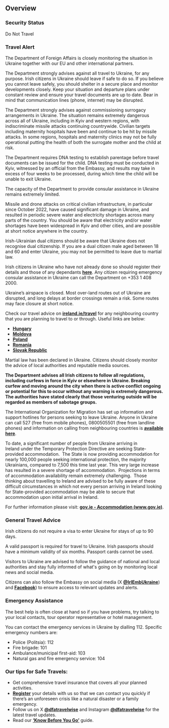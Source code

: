 ## Overview

### **Security Status**

Do Not Travel

### **Travel Alert**

The Department of Foreign Affairs is closely monitoring the situation in Ukraine together with our EU and other international partners.

The Department strongly advises against all travel to Ukraine, for any purpose. Irish citizens in Ukraine should leave if safe to do so. If you believe you cannot leave safely, you should shelter in a secure place and monitor developments closely. Keep your situation and departure plans under constant review and ensure your travel documents are up to date. Bear in mind that communication lines (phone, internet) may be disrupted.

The Department strongly advises against commissioning surrogacy arrangements in Ukraine. The situation remains extremely dangerous across all of Ukraine, including in Kyiv and western regions, with indiscriminate missile attacks continuing countrywide. Civilian targets including maternity hospitals have been and continue to be hit by missile attacks. In some regions, hospitals and maternity clinics may not be fully operational putting the health of both the surrogate mother and the child at risk.

The Department requires DNA testing to establish parentage before travel documents can be issued for the child. DNA testing must be conducted in Kyiv, witnessed by an official from the Embassy, and results may take in excess of four weeks to be processed, during which time the child will be unable to exit Ukraine.

The capacity of the Department to provide consular assistance in Ukraine remains extremely limited.

Missile and drone attacks on critical civilian infrastructure, in particular since October 2022, have caused significant damage in Ukraine, and resulted in periodic severe water and electricity shortages across many parts of the country. You should be aware that electricity and/or water shortages have been widespread in Kyiv and other cities, and are possible at short notice anywhere in the country.

Irish-Ukrainian dual citizens should be aware that Ukraine does not recognise dual citizenship. If you are a dual citizen male aged between 18 and 60 and enter Ukraine, you may not be permitted to leave due to martial law.

Irish citizens in Ukraine who have not already done so should register their details and those of any dependants [**here**](/en/dfa/overseas-travel/citizens-registration/). Any citizen requiring emergency consular assistance in Ukraine can call the Department on +353 1 408 2000.

Ukraine’s airspace is closed. Most over-land routes out of Ukraine are disrupted, and long delays at border crossings remain a risk. Some routes may face closure at short notice.

Check our travel advice on [**ireland.ie/travel**](/en/dfa/overseas-travel/) for any neighbouring country that you are planning to travel to or through. Useful links are below:

* [**Hungary**](/en/dfa/overseas-travel/advice/hungary/)
* [**Moldova**](/en/dfa/overseas-travel/advice/moldova/)
* [**Poland**](/en/dfa/overseas-travel/advice/poland/)
* [**Romania**](/en/dfa/overseas-travel/advice/romania/)
* [**Slovak Republic**](/en/dfa/overseas-travel/advice/slovak-republic-slovakia/)

Martial law has been declared in Ukraine. Citizens should closely monitor the advice of local authorities and reputable media sources.

**The Department advises all Irish citizens to follow all regulations, including curfews in force in Kyiv or elsewhere in Ukraine. Breaking curfew and moving around the city when there is active conflict ongoing or potential for this to occur without any warning is extremely dangerous.  The authorities have stated clearly that those venturing outside will be regarded as members of sabotage groups.**

The International Organization for Migration has set up information and support hotlines for persons seeking to leave Ukraine. Anyone in Ukraine can call 527 (free from mobile phones), 0800505501 (free from landline phones) and information on calling from neighbouring countries is [**available here**](https://www.iom.int/iom-hotlines-persons-fleeing-ukraine).

To date, a significant number of people from Ukraine arriving in Ireland under the Temporary Protection Directive are seeking State-provided accommodation.  The State is now providing accommodation for nearly 100,000 people seeking international protection, the majority Ukrainians, compared to 7,500 this time last year. This very large increase has resulted in a severe shortage of accommodation.  Projections in terms of accommodation availability remain extremely challenging.  Those thinking about travelling to Ireland are advised to be fully aware of these difficult circumstances in which not every person arriving in Ireland looking for State-provided accommodation may be able to secure that accommodation upon initial arrival in Ireland.

For further information please visit: [**gov.ie - Accommodation (www.gov.ie)**](https://www.gov.ie/en/publication/62512-accommodation/).

### **General Travel Advice**

Irish citizens do not require a visa to enter Ukraine for stays of up to 90 days.

A valid passport is required for travel to Ukraine. Irish passports should have a minimum validity of six months. Passport cards cannot be used.

Visitors to Ukraine are advised to follow the guidance of national and local authorities and stay fully informed of what's going on by monitoring local news and social media.

Citizens can also follow the Embassy on social media (X [**@IrlEmbUkraine**](https://twitter.com/IrlEmbUkraine)) and [**Facebook**](https://www.facebook.com/IrlEmbUkraine)) to ensure access to relevant updates and alerts.

### **Emergency Assistance**

The best help is often close at hand so if you have problems, try talking to your local contacts, tour operator representative or hotel management.

You can contact the emergency services in Ukraine by dialling 112. Specific emergency numbers are:

* Police (Politsia): 112
* Fire brigade: 101
* Ambulance/municipal first-aid: 103
* Natural gas and fire emergency service: 104

### **Our tips for Safe Travels:**

* Get comprehensive travel insurance that covers all your planned activities.
* [**Register**](/en/dfa/overseas-travel/citizens-registration/) your details with us so that we can contact you quickly if there’s an unforeseen crisis like a natural disaster or a family emergency.
* Follow us on X [**@dfatravelwise**](https://www.twitter.com/DFATravelWise) and Instagram [**@dfatravelwise**](https://www.instagram.com/dfatravelwise/) for the latest travel updates.
* Read our [**‘Know Before You Go’**](/en/dfa/overseas-travel/know-before-you-go-/) guide.